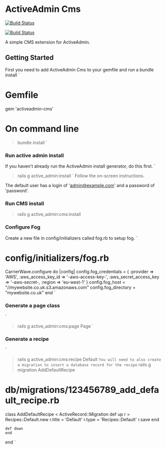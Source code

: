 # ActiveAdmin Cms

[![Build Status](https://secure.travis-ci.org/adamphillips/activeadmin-cms.png)](http://travis-ci.org/adamphillips/activeadmin-cms)

[![Build Status](https://codeclimate.com/badge.png)](https://codeclimate.com/github/adamphillips/activeadmin-cms)

A simple CMS extension for ActiveAdmin.

## Getting Started


First you need to add ActiveAdmin Cms to your gemfile and run a bundle install
`
  # Gemfile
  gem 'activeadmin-cms'

  # On command line
  > bundle install
`

### Run active admin install

  If you haven't already run the ActiveAdmin install generator, do this first.
`
  > rails g active_admin:install
`
Follow the on-screen instructions.

The default user has a login of 'admin@example.com' and a password of 'password'.

### Run CMS install

  > rails g active_admin:cms:install

### Configure Fog

Create a new file in config/initializers called fog.rb to setup fog.
`
  # config/initializers/fog.rb
  CarrierWave.configure do |config|
    config.fog_credentials = {
      :provider               => 'AWS',
      :aws_access_key_id      => '-aws-access-key-',
      :aws_secret_access_key  => '-aws-secret-,
      :region => 'eu-west-1'
    }
    config.fog_host  = "//mywebsite.co.uk.s3.amazonaws.com"
    config.fog_directory  = "mywebsite.co.uk"
  end
`
### Generate a page class
`
  > rails g active_admin:cms:page Page
`
### Generate a recipe
`
  > rails g active_admin:cms:recipe Default
`
You will need to also create a migration to insert a database record for the recipe
`
  > rails g migration AddDefaultRecipe

  # db/migrations/123456789_add_default_recipe.rb
  class AddDefaultRecipe < ActiveRecord::Migration
    def up
      r = Recipes::Default.new
      r.title = 'Default'
      r.type = 'Recipes::Default'
      r.save
    end

    def down
    end
  end
`